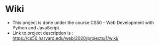 # Wiki

- This project is done under the course CS50 - Web Development with Python and JavaScript.
- Link to project description is : https://cs50.harvard.edu/web/2020/projects/1/wiki/
